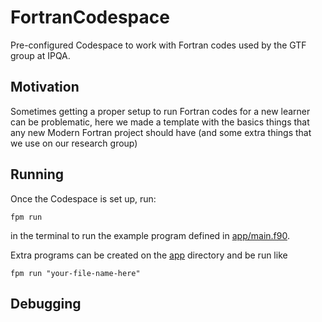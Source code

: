 # FortranCodespace
Pre-configured Codespace to work with Fortran codes used by the GTF group at IPQA.

## Motivation
Sometimes getting a proper setup to run Fortran codes for a new learner can be
problematic, here we made a template with the basics things that any new
Modern Fortran project should have (and some extra things that we use on our
research group)

## Running
Once the Codespace is set up, run:

```
fpm run
```
in the terminal to run the example program defined in [app/main.f90](app/main.f90).

Extra programs can be created on the [app](app) directory and be run like

```
fpm run "your-file-name-here"
```

## Debugging
